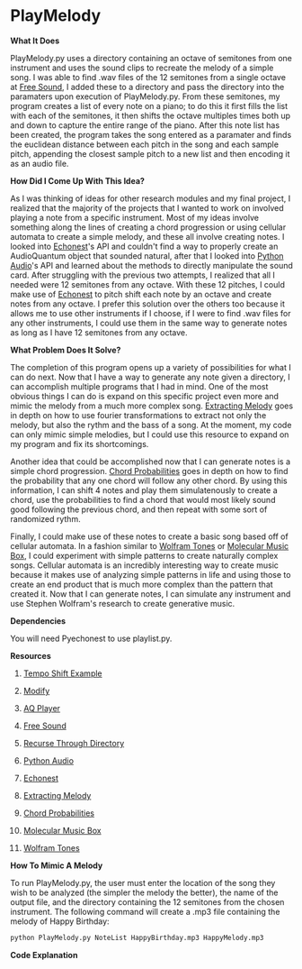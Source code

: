 # PlayMelody


**What It Does**

PlayMelody.py uses a directory containing an octave of semitones from one instrument and uses the sound clips to recreate the melody of a simple song. I was able to find .wav files of the 12 semitones from a single octave at [Free Sound], I added these to a directory and pass the directory into the paramaters upon execution of PlayMelody.py. From these semitones, my program creates a list of every note on a piano; to do this it first fills the list with each of the semitones, it then shifts the octave multiples times both up and down to capture the entire range of the piano. After this note list has been created, the program takes the song entered as a paramater and finds the euclidean distance between each pitch in the song and each sample pitch, appending the closest sample pitch to a new list and then encoding it as an audio file.

**How Did I Come Up With This Idea?**

As I was thinking of ideas for other research modules and my final project, I realized that the majority of the projects that I wanted to work on involved playing a note from a specific instrument. Most of my ideas involve something along the lines of creating a chord progression or using cellular automata to create a simple melody, and these all involve creating notes. I looked into [Echonest]'s API and couldn't find a way to properly create an AudioQuantum object that sounded natural, after that I looked into [Python Audio]'s API and learned about the methods to directly manipulate the sound card. After struggling with the previous two attempts, I realized that all I needed were 12 semitones from any octave. With these 12 pitches, I could make use of [Echonest] to pitch shift each note by an octave and create notes from any octave. I prefer this solution over the others too because it allows me to use other instruments if I choose, if I were to find .wav files for any other instruments, I could use them in the same way to generate notes as long as I have 12 semitones from any octave.

**What Problem Does It Solve?**

The completion of this program opens up a variety of possibilities for what I can do next. Now that I have a way to generate any note given a directory, I can accomplish multiple programs that I had in mind. One of the most obvious things I can do is expand on this specific project even more and mimic the melody from a much more complex song. [Extracting Melody] goes in depth on how to use fourier transformations to extract not only the melody, but also the rythm and the bass of a song. At the moment, my code can only mimic simple melodies, but I could use this resource to expand on my program and fix its shortcomings.

Another idea that could be accomplished now that I can generate notes is a simple chord progression. [Chord Probabilities] goes in depth on how to find the probability that any one chord will follow any other chord. By using this information, I can shift 4 notes and play them simulatenously to create a chord, use the probabilities to find a chord that would most likely sound good following the previous chord, and then repeat with some sort of randomized rythm.

Finally, I could make use of these notes to create a basic song based off of cellular automata. In a fashion similar to [Wolfram Tones] or [Molecular Music Box], I could experiment with simple patterns to create naturally complex songs. Cellular automata is an incredibly interesting way to create music because it makes use of analyzing simple patterns in life and using those to create an end product that is much more complex than the pattern that created it. Now that I can generate notes, I can simulate any instrument and use Stephen Wolfram's research to create generative music.

**Dependencies**

You will need Pyechonest to use playlist.py.

**Resources**

1. [Tempo Shift Example]

2. [Modify]

3. [AQ Player]

4. [Free Sound]

5. [Recurse Through Directory]

6. [Python Audio]

7. [Echonest]

8. [Extracting Melody]

9. [Chord Probabilities]

10. [Molecular Music Box]

11. [Wolfram Tones]

**How To Mimic A Melody**

To run PlayMelody.py, the user must enter the location of the song they wish to be analyzed (the simpler the melody the better), the name of the output file, and the directory containing the 12 semitones from the chosen instrument. The following command will create a .mp3 file containing the melody of Happy Birthday:

```python
python PlayMelody.py NoteList HappyBirthday.mp3 HappyMelody.mp3
```

**Code Explanation**



[Tempo Shift Example]: https://github.com/echonest/remix/blob/master/examples/stretch/beatshift.py
[Modify]: http://echonest.github.io/remix/apidocs/echonest.remix.modify.Modify-class.html
[AQ Player]: https://github.com/jlstack/PythonEchonestRemix/tree/master/aqplayer
[Free Sound]: http://www.freesound.org/people/pinkyfinger/packs/4409/
[Recurse Through Directory]: https://github.com/echonest/pyechonest/blob/master/examples/show_attrs.py
[Python Audio]: https://wiki.python.org/moin/Audio/
[Echonest]: http://the.echonest.com/
[Extracting Melody]: http://perso.telecom-paristech.fr/~grichard/Publications/2013-Salomon-SigMag.pdf
[Chord Probabilities]: http://bengio.abracadoudou.com/cv/publications/pdf/paiement_2005_ismir.pdf
[Molecular Music Box]: https://www.youtube.com/watch?v=3Z8CuAC_-bg
[Wolfram Tones]: http://tones.wolfram.com/about/
